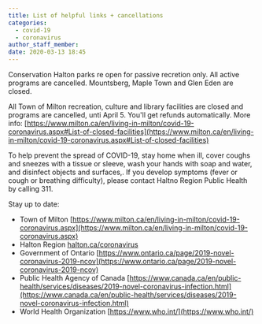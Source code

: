 ```yaml
---
title: List of helpful links + cancellations
categories:
  - covid-19
  - coronavirus
author_staff_member:
date: 2020-03-13 18:45
---
```


Conservation Halton parks re open for passive recretion only. All active programs are cancelled. Mountsberg, Maple Town and Glen Eden are closed.

All Town of Milton recreation, culture and library facilities are closed and programs are cancelled, unti April 5. You'll get refunds automatically. More info: [https://www.milton.ca/en/living-in-milton/covid-19-coronavirus.aspx#List-of-closed-facilities](https://www.milton.ca/en/living-in-milton/covid-19-coronavirus.aspx#List-of-closed-facilities)

To help prevent the spread of COVID-19, stay home when ill, cover coughs and sneezes with a tissue or sleeve, wash your hands with soap and water, and disinfect objects and surfaces,.
If you develop symptoms (fever or cough or breathing difficulty), please contact Haltno Region Public Health by calling 311.

Stay up to date:

- Town of Milton [https://www.milton.ca/en/living-in-milton/covid-19-coronavirus.aspx](https://www.milton.ca/en/living-in-milton/covid-19-coronavirus.aspx)
- Halton Region [halton.ca/coronavirus](halton.ca/coronavirus)
- Government of Ontario [https://www.ontario.ca/page/2019-novel-coronavirus-2019-ncov](https://www.ontario.ca/page/2019-novel-coronavirus-2019-ncov)
- Public Health Agency of Canada [https://www.canada.ca/en/public-health/services/diseases/2019-novel-coronavirus-infection.html](https://www.canada.ca/en/public-health/services/diseases/2019-novel-coronavirus-infection.html)
- World Health Organization [https://www.who.int/](https://www.who.int/)
